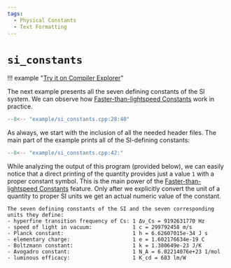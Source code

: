 ```yaml
---
tags:
  - Physical Constants
  - Text Formatting
---
```


# `si_constants`

!!! example "[Try it on Compiler Explorer](https://godbolt.org/z/eGqbW5d8K)"

The next example presents all the seven defining constants of the SI system. We can observe
how [Faster-than-lightspeed Constants](../framework_basics/faster_than_lightspeed_constants.md)
work in practice.

```cpp title="si_constants.cpp" linenums="1"
--8<-- "example/si_constants.cpp:28:40"
```

As always, we start with the inclusion of all the needed header files.
The main part of the example prints all of the SI-defining constants:

```cpp title="si_constants.cpp" linenums="14"
--8<-- "example/si_constants.cpp:42:"
```

While analyzing the output of this program (provided below), we can easily notice that a direct
printing of the quantity provides just a value `1` with a proper constant symbol. This is the main
power of the [Faster-than-lightspeed Constants](../framework_basics/faster_than_lightspeed_constants.md)
feature. Only after we explicitly convert the unit of a quantity to proper SI units we get an
actual numeric value of the constant.

```text
The seven defining constants of the SI and the seven corresponding units they define:
- hyperfine transition frequency of Cs: 1 Δν_Cs = 9192631770 Hz
- speed of light in vacuum:             1 c = 299792458 m/s
- Planck constant:                      1 h = 6.62607015e-34 J s
- elementary charge:                    1 e = 1.602176634e-19 C
- Boltzmann constant:                   1 k = 1.380649e-23 J/K
- Avogadro constant:                    1 N_A = 6.02214076e+23 1/mol
- luminous efficacy:                    1 K_cd = 683 lm/W
```
